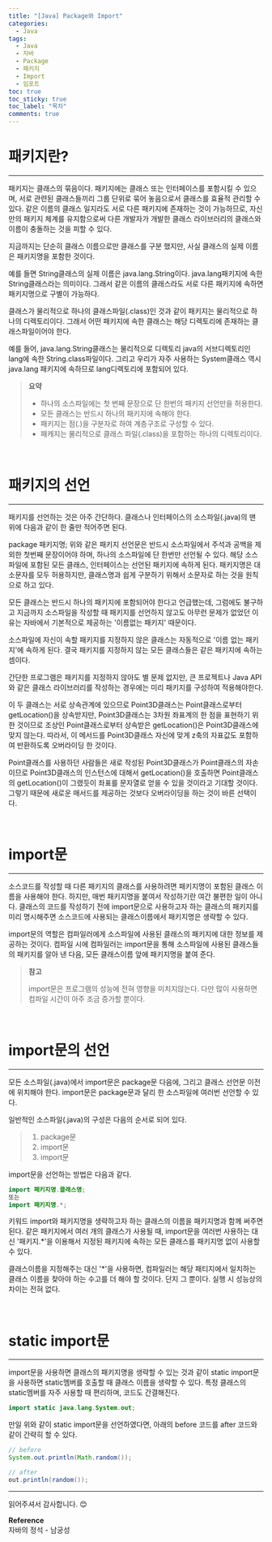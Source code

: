 ```yaml
---
title: "[Java] Package와 Import"
categories:
  - Java
tags:
  - Java
  - 자바
  - Package
  - 패키지
  - Import
  - 임포트
toc: true
toc_sticky: true
toc_label: "목차"
comments: true
---
```


# 패키지란?
---
패키지는 클래스의 묶음이다. 패키지에는 클래스 또는 인터페이스를 포함시킬 수 있으며, 서로 관련된 클래스들끼리 그룹 단위로 묶어 놓음으로서 클래스를 효율적 관리할 수 있다. 같은 이름의 클래스 일지라도 서로 다른 패키지에 존재하는 것이 가능하므로, 자신만의 패키지 체계를 유지함으로써 다른 개발자가 개발한 클래스 라이브러리의 클래스와 이름이 충돌하는 것을 피할 수 있다.

지금까지는 단순히 클래스 이름으로만 클래스를 구분 했지만, 사실 클래스의 실제 이름은 패키지명을 포함한 것이다.

예를 들면 String클래스의 실제 이름은 java.lang.String이다. java.lang패키지에 속한 String클래스라는 의미이다. 그래서 같은 이름의 클래스라도 서로 다른 패키지에 속하면 패키지명으로 구별이 가능하다.

클래스가 물리적으로 하나의 클래스파일(.class)인 것과 같이 패키지는 물리적으로 하나의 디렉토리이다. 그래서 어떤 패키지에 속한 클래스는 해당 디렉토리에 존재하는 클래스파일이어야 한다.

예를 들어, java.lang.String클래스는 물리적으로 디렉토리 java의 서브디렉토리인 lang에 속한 String.class파일이다. 그리고 우리가 자주 사용하는 System클래스 역시 java.lang 패키지에 속하므로 lang디렉토리에 포함되어 있다.

>__요약__
>- 하나의 소스파일에는 첫 번째 문장으로 단 한번의 패키지 선언만을 허용한다.
>- 모든 클래스는 반드시 하나의 패키지에 속해야 한다.
>- 패키지는 점(.)을 구분자로 하여 계층구조로 구성할 수 있다.
>- 패캐지는 물리적으로 클래스 파일(.class)을 포함하는 하나의 디렉토리이다.

<br>

# 패키지의 선언
---
패키지를 선언하는 것은 아주 간단하다. 클래스나 인터페이스의 소스파일(.java)의 맨 위에 다음과 같이 한 줄만 적어주면 된다.

package 패키지명;
위와 같은 패키지 선언문은 반드시 소스파일에서 주석과 공백을 제외한 첫번째 문장이어야 하며, 하나의 소스파일에 단 한번만 선언될 수 있다. 해당 소스파일에 포함된 모든 클래스, 인터페이스는 선언된 패키지에 속하게 된다.
패키지명은 대소문자를 모두 허용하지만, 클래스명과 쉽게 구분하기 위해서 소문자로 하는 것을 원칙으로 하고 있다.

모든 클래스는 반드시 하나의 패키지에 포함되어야 한다고 언급했는데, 그럼에도 불구하고 지금까지 소스파일을 작성할 때 패키지를 선언하지 않고도 아무런 문제가 없었던 이유는 자바에서 기본적으로 제공하는 '이름없는 패키지' 때문이다.

소스파일에 자신이 속할 패키지를 지정하지 않은 클래스는 자동적으로 '이름 없는 패키지'에 속하게 된다. 결국 패키지를 지정하지 않는 모든 클래스들은 같은 패키지에 속하는 셈이다.

간단한 프로그램은 패키지를 지정하지 않아도 별 문제 없지만, 큰 프로젝트나 Java API와 같은 클래스 라이브러리를 작성하는 경우에는 미리 패키지를 구성하여 적용해야한다.

이 두 클래스는 서로 상속관계에 있으므로 Point3D클래스는 Point클래스로부터 getLocation()을 상속받지만, Point3D클래스는 3차원 좌표계의 한 점을 표현하기 위한 것이므로 조상인 Point클래스로부터 상속받은 getLocation()은 Point3D클래스에 맞지 않는다. 따라서, 이 메서드를 Point3D클래스 자신에 맞게 z축의 자표값도 포함하여 반환하도록 오버라이딩 한 것이다.

Point클래스를 사용하던 사람들은 새로 작성된 Point3D클래스가 Point클래스의 자손이므로 Point3D클래스의 인스턴스에 대해서 getLocation()을 호출하면 Point클래스의 getLocation()이 그랬듯이 좌표를 문자열로 얻을 수 있을 것이라고 기대할 것이다. 그렇기 때문에 새로운 매서드를 제공하는 것보다 오버라이딩을 하는 것이 바른 선택이다.

<br>

# import문
---
소스코드를 작성할 때 다른 패키지의 클래스를 사용하려면 패키지명이 포함된 클래스 이름을 사용해야 한다. 하지만, 매번 패키지명을 붙여서 작성하기란 여간 불편한 일이 아니다. 클래스의 코드를 작성하기 전에 import문으로 사용하고자 하는 클래스의 패키지를 미리 명시해주면 소스코드에 사용되는 클래스이름에서 패키지명은 생략할 수 있다. 

import문의 역할은 컴파일러에게 소스파일에 사용된 클래스의 패키지에 대한 정보를 제공하는 것이다. 컴파일 시에 컴파일러는 import문을 통해 소스파일에 사용된 클래스들의 패키지를 알아 낸 다음, 모든 클래스이름 앞에 패키지명을 붙여 준다.

>__참고__  
>
>import문은 프로그램의 성능에 전혀 영향을 미치지않는다. 다만 많이 사용하면 컴파일 시간이 아주 조금 증가할 뿐이다.

<br>

# import문의 선언
---
모든 소스파일(.java)에서 import문은 package문 다음에, 그리고 클래스 선언문 이전에 위치해야 한다. import문은 package문과 달리 한 소스파일에 여러번 선언할 수 있다.

일반적인 소스파일(.java)의 구성은 다음의 순서로 되어 있다.
>1. package문
>2. import문
>3. import문

import문을 선언하는 방법은 다음과 같다.

```java
import 패키지명.클래스명;
또는
import 패키지명.*;
```

키워드 import와 패키지명을 생략하고자 하는 클래스의 이름을 패키지명과 함께 써주면 된다. 같은 패키지에서 여러 개의 클래스가 사용될 때, import문을 여러번 사용하는 대신 '패키지.*'을 이용해서 지정된 패키지에 속하는 모든 클래스를 패키지명 없이 사용할 수 있다.

클래스이름을 지정해주는 대신 '*'을 사용하면, 컴파일러는 해당 패티지에서 일치하는 클래스 이름을 찾아야 하는 수고를 더 해야 할 것이다. 단지 그 뿐이다. 실행 시 성능상의 차이는 전혀 없다.

<br>

# static import문
---
import문을 사용하면 클래스의 패키지명을 생략할 수 있는 것과 같이 static import문을 사용하면 static멤버를 호출할 때 클래스 이름을 생략할 수 있다. 특정 클래스의 static멤버를 자주 사용할 때 편리하며, 코드도 간결해진다.

```java
import static java.lang.System.out;
```

만일 위와 같이 static import문을 선언하였다면, 아래의 before 코드를 after 코드와 같이 간략히 할 수 있다.

```java
// before
System.out.println(Math.random());

// after
out.println(random());
```

---

읽어주셔서 감사합니다. 😊 

__Reference__  
자바의 정석 - 남궁성  